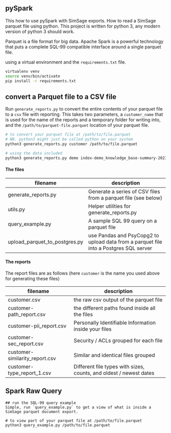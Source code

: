## pySpark
This how to use pySpark with SimSage exports.  How to read a SimSage parquet file using python.
This project is written for python 3, any modern version of python 3 should work.

Parquet is a file format for big data.  Apache Spark is a powerful technology that puts a complete SQL-99 compatible interface around a single parquet file.

using a virtual environment and the `requirements.txt` file.

```bash
virtualenv venv
source venv/bin/activate
pip install -r requirements.txt
```

## convert a Parquet file to a CSV file
Run `generate_reports.py` to convert the entire contents of your parquet file to a `csv` file with reporting.
This takes two parameters, a `customer_name` that is used for the name of the reports and a temporary folder for writing into,
and the `/path/to/parquet-file.parquet` location of your parquet file.

```bash
# to convert your parquet file at /path/to/file.parquet
# NB. python3 might just be called python on your system
python3 generate_reports.py customer /path/to/file.parquet

# using the data included
python3 generate_reports.py demo index-demo_knowledge_base-summary-2023-1-16.parquet
```

#### The files

| filename                      | description                                                                           |
|-------------------------------|---------------------------------------------------------------------------------------|
| generate_reports.py           | Generate a series of CSV files from a parquet file (see below)                        |
| utils.py                      | Helper utilities for generate_reports.py                                              |
| query_example.py              | A sample SQL 99 query on a parquet file                                               |
| upload_parquet_to_postgres.py | use Pandas and PsyCopg2 to upload data from a parquet file into a Postgres SQL server |


#### The reports

The report files are as follows (here `customer` is the name you used above for generating these files)

|filename                        | description                                                        |
|--------------------------------|--------------------------------------------------------------------|
|customer.csv                    | the raw csv output of the parquet file                             |
|customer-path_report.csv        | the different paths found inside all the files                     |
|customer-pii_report.csv         | Personally Identifiable Information inside your files              |
|customer-sec_report.csv         | Security / ACLs grouped for each file                              |
|customer-similarity_report.csv  | Similar and identical files grouped                                |
|customer-type_report_1.csv      | Different file types with sizes, counts, and oldest / newest dates |


## Spark Raw Query

```
## run the SQL-99 query example
Simple, run `query_example.py` to get a view of what is inside a SimSage parquet document export.

# to view part of your parquet file at /path/to/file.parquet
python3 query_example.py /path/to/file.parquet
```
